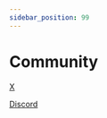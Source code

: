 ```yaml
---
sidebar_position: 99
---
```


# Community

[X](https://x.com/mycelmycel)

[Discord](https://discord.gg/7zm2TAJbqv)
